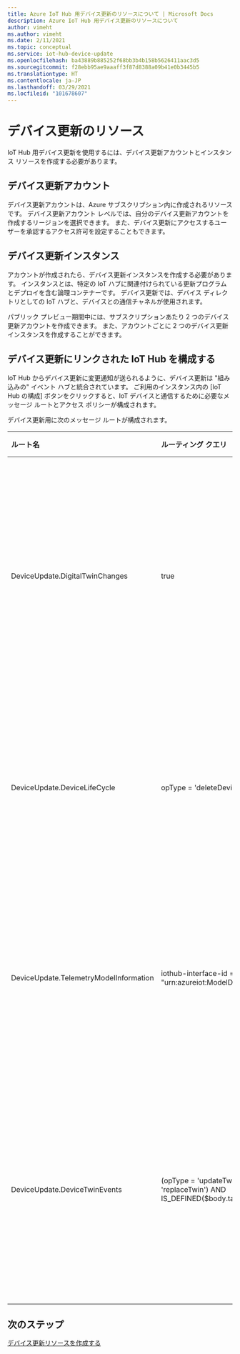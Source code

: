```yaml
---
title: Azure IoT Hub 用デバイス更新のリソースについて | Microsoft Docs
description: Azure IoT Hub 用デバイス更新のリソースについて
author: vimeht
ms.author: vimeht
ms.date: 2/11/2021
ms.topic: conceptual
ms.service: iot-hub-device-update
ms.openlocfilehash: ba43889b885252f68bb3b4b158b5626411aac3d5
ms.sourcegitcommit: f28ebb95ae9aaaff3f87d8388a09b41e0b3445b5
ms.translationtype: HT
ms.contentlocale: ja-JP
ms.lasthandoff: 03/29/2021
ms.locfileid: "101678607"
---
```

# <a name="device-update-resources"></a>デバイス更新のリソース

IoT Hub 用デバイス更新を使用するには、デバイス更新アカウントとインスタンス リソースを作成する必要があります。 

## <a name="device-update-account"></a>デバイス更新アカウント

デバイス更新アカウントは、Azure サブスクリプション内に作成されるリソースです。 デバイス更新アカウント レベルでは、自分のデバイス更新アカウントを作成するリージョンを選択できます。 また、デバイス更新にアクセスするユーザーを承認するアクセス許可を設定することもできます。


## <a name="device-update-instance"></a>デバイス更新インスタンス
アカウントが作成されたら、デバイス更新インスタンスを作成する必要があります。 インスタンスとは、特定の IoT ハブに関連付けられている更新プログラムとデプロイを含む論理コンテナーです。 デバイス更新では、デバイス ディレクトリとしての IoT ハブと、デバイスとの通信チャネルが使用されます。 

パブリック プレビュー期間中には、サブスクリプションあたり 2 つのデバイス更新アカウントを作成できます。 また、アカウントごとに 2 つのデバイス更新インスタンスを作成することができます。

## <a name="configuring-device-update-linked-iot-hub"></a>デバイス更新にリンクされた IoT Hub を構成する 

IoT Hub からデバイス更新に変更通知が送られるように、デバイス更新は "組み込みの" イベント ハブと統合されています。 ご利用のインスタンス内の [IoT Hub の構成] ボタンをクリックすると、IoT デバイスと通信するために必要なメッセージ ルートとアクセス ポリシーが構成されます。 

デバイス更新用に次のメッセージ ルートが構成されます。

|   ルート名    | ルーティング クエリ  | 説明  |
| :--------- | :---- |:---- |
|  DeviceUpdate.DigitalTwinChanges | true |デジタル ツインの変更イベントをリッスンします  |
|  DeviceUpdate.DeviceLifeCycle | opType = 'deleteDeviceIdentity'  | 削除されたデバイスをリッスンします |
|  DeviceUpdate.TelemetryModelInformation | iothub-interface-id = "urn:azureiot:ModelDiscovery:ModelInformation:1 | 新しいデバイスの種類をリッスンします |
|  DeviceUpdate.DeviceTwinEvents| (opType = 'updateTwin' OR opType = 'replaceTwin') AND IS_DEFINED($body.tags.ADUGroup) | 新しいデバイス更新グループをリッスンします |

## <a name="next-steps"></a>次のステップ

[デバイス更新リソースを作成する](./create-device-update-account.md)
